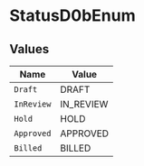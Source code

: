 # StatusD0bEnum


## Values

| Name       | Value      |
| ---------- | ---------- |
| `Draft`    | DRAFT      |
| `InReview` | IN_REVIEW  |
| `Hold`     | HOLD       |
| `Approved` | APPROVED   |
| `Billed`   | BILLED     |